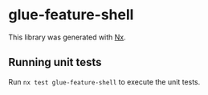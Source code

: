 # glue-feature-shell

This library was generated with [Nx](https://nx.dev).

## Running unit tests

Run `nx test glue-feature-shell` to execute the unit tests.
